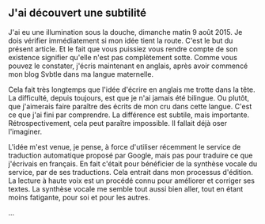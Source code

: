 ## J'ai découvert une subtilité

J'ai eu une illumination sous la douche, dimanche matin 9 août 2015. Je dois vérifier immédiatement si mon idée tient la route. C'est le but du présent article. Et le fait que vous puissiez vous rendre compte de son existence signifier qu'elle n'est pas complètement sotte. Comme vous pouvez le constater, j'écris maintenant en anglais, après avoir commencé mon blog Svbtle dans ma langue maternelle.

Cela fait très longtemps que l'idée d'écrire en anglais me trotte dans la tête. La difficulté, depuis toujours, est que je n'ai jamais été bilingue. Ou plutôt, que j'aimerais faire paraître des écrits de mon cru dans cette langue. C'est ce que j'ai fini par comprendre. La différence est subtile, mais importante. Rétrospectivement, cela peut paraître impossible. Il fallait déjà oser l'imaginer.

L'idée m'est venue, je pense, à force d'utiliser récemment le service de traduction automatique proposé par Google, mais pas pour traduire ce que j'écrivais en français. En fait c'était pour bénéficier de la synthèse vocale du service, par de ses traductions. Cela entrait dans mon processus d'édition. La lecture à haute voix est un procédé connu pour améliorer et corriger ses textes. La synthèse vocale me semble tout aussi bien aller, tout en étant moins fatigante, pour soi et pour les autres.

... 



